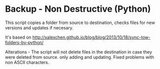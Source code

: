 # Backup - Non Destructive (Python)

This script copies a folder from source to destination, checks files for new versions and updates if necesary.

It's based on 
http://xalexchen.github.io/blog/blog/2013/10/18/sync-tow-folders-by-python/

Alterations - 
The script will not delete files in the destination in case they were deleted from source. only adding and updating.
Fixed problems with non ASCII characters.
